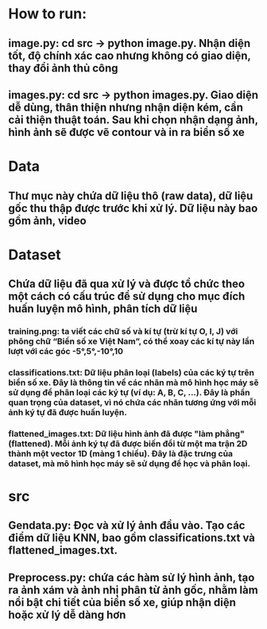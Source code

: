 # How to run:

## image.py: cd src -> python image.py. Nhận diện tốt, độ chính xác cao nhưng không có giao diện, thay đổi ảnh thủ công

## images.py: cd src -> python images.py. Giao diện dễ dùng, thân thiện nhưng nhận diện kém, cần cải thiện thuật toán. Sau khi chọn nhận dạng ảnh, hình ảnh sẽ được vẽ contour và in ra biển số xe

# Data

## Thư mục này chứa dữ liệu thô (raw data), dữ liệu gốc thu thập được trước khi xử lý. Dữ liệu này bao gồm ảnh, video

# Dataset

## Chứa dữ liệu đã qua xử lý và được tổ chức theo một cách có cấu trúc để sử dụng cho mục đích huấn luyện mô hình, phân tích dữ liệu

### training.png: ta viết các chữ số và kí tự (trừ kí tự O, I, J) với phông chữ “Biển số xe Việt Nam”, có thể xoay các kí tự này lần lượt với các góc -5°,5°,-10°,10

### classifications.txt: Dữ liệu phân loại (labels) của các ký tự trên biển số xe. Đây là thông tin về các nhãn mà mô hình học máy sẽ sử dụng để phân loại các ký tự (ví dụ: A, B, C, ...). Đây là phần quan trọng của dataset, vì nó chứa các nhãn tương ứng với mỗi ảnh ký tự đã được huấn luyện.

### flattened_images.txt: Dữ liệu hình ảnh đã được "làm phẳng" (flattened). Mỗi ảnh ký tự đã được biến đổi từ một ma trận 2D thành một vector 1D (mảng 1 chiều). Đây là đặc trưng của dataset, mà mô hình học máy sẽ sử dụng để học và phân loại.

# src

## Gendata.py: Đọc và xử lý ảnh đầu vào. Tạo các điểm dữ liệu KNN, bao gồm classifications.txt và flattened_images.txt.

## Preprocess.py: chứa các hàm sử lý hình ảnh, tạo ra ảnh xám và ảnh nhị phân từ ảnh gốc, nhằm làm nổi bật chi tiết của biển số xe, giúp nhận diện hoặc xử lý dễ dàng hơn
